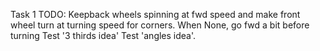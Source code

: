 Task 1 TODO:
Keepback wheels spinning at fwd speed and make front wheel turn at turning speed for corners. When None, go fwd a bit before turning
Test '3 thirds idea'
Test 'angles idea'.
